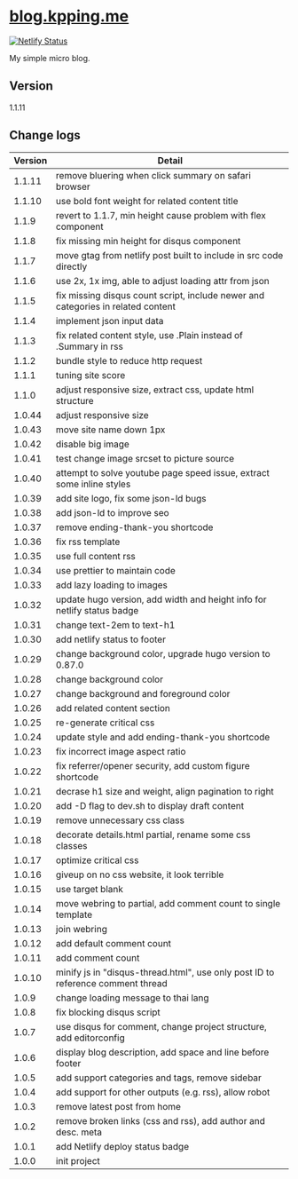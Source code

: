 # [blog.kpping.me](https://blog.kpping.me)

[![Netlify Status](https://api.netlify.com/api/v1/badges/b37e842c-ff0b-48d0-a0ce-4f9018074209/deploy-status)](https://app.netlify.com/sites/xenodochial-roentgen-5bbc18/deploys)

My simple micro blog.

## Version

1.1.11

## Change logs

| Version | Detail                                                                           |
| ------- | -------------------------------------------------------------------------------- |
| 1.1.11  | remove bluering when click summary on safari browser                             |
| 1.1.10  | use bold font weight for related content title                                   |
| 1.1.9   | revert to 1.1.7, min height cause problem with flex component                    |
| 1.1.8   | fix missing min height for disqus component                                      |
| 1.1.7   | move gtag from netlify post built to include in src code directly                |
| 1.1.6   | use 2x, 1x img, able to adjust loading attr from json                            |
| 1.1.5   | fix missing disqus count script, include newer and categories in related content |
| 1.1.4   | implement json input data                                                        |
| 1.1.3   | fix related content style, use .Plain instead of .Summary in rss                 |
| 1.1.2   | bundle style to reduce http request                                              |
| 1.1.1   | tuning site score                                                                |
| 1.1.0   | adjust responsive size, extract css, update html structure                       |
| 1.0.44  | adjust responsive size                                                           |
| 1.0.43  | move site name down 1px                                                          |
| 1.0.42  | disable big image                                                                |
| 1.0.41  | test change image srcset to picture source                                       |
| 1.0.40  | attempt to solve youtube page speed issue, extract some inline styles            |
| 1.0.39  | add site logo, fix some json-ld bugs                                             |
| 1.0.38  | add json-ld to improve seo                                                       |
| 1.0.37  | remove ending-thank-you shortcode                                                |
| 1.0.36  | fix rss template                                                                 |
| 1.0.35  | use full content rss                                                             |
| 1.0.34  | use prettier to maintain code                                                    |
| 1.0.33  | add lazy loading to images                                                       |
| 1.0.32  | update hugo version, add width and height info for netlify status badge          |
| 1.0.31  | change text-2em to text-h1                                                       |
| 1.0.30  | add netlify status to footer                                                     |
| 1.0.29  | change background color, upgrade hugo version to 0.87.0                          |
| 1.0.28  | change background color                                                          |
| 1.0.27  | change background and foreground color                                           |
| 1.0.26  | add related content section                                                      |
| 1.0.25  | re-generate critical css                                                         |
| 1.0.24  | update style and add ending-thank-you shortcode                                  |
| 1.0.23  | fix incorrect image aspect ratio                                                 |
| 1.0.22  | fix referrer/opener security, add custom figure shortcode                        |
| 1.0.21  | decrase h1 size and weight, align pagination to right                            |
| 1.0.20  | add -D flag to dev.sh to display draft content                                   |
| 1.0.19  | remove unnecessary css class                                                     |
| 1.0.18  | decorate details.html partial, rename some css classes                           |
| 1.0.17  | optimize critical css                                                            |
| 1.0.16  | giveup on no css website, it look terrible                                       |
| 1.0.15  | use target blank                                                                 |
| 1.0.14  | move webring to partial, add comment count to single template                    |
| 1.0.13  | join webring                                                                     |
| 1.0.12  | add default comment count                                                        |
| 1.0.11  | add comment count                                                                |
| 1.0.10  | minify js in "disqus-thread.html", use only post ID to reference comment thread  |
| 1.0.9   | change loading message to thai lang                                              |
| 1.0.8   | fix blocking disqus script                                                       |
| 1.0.7   | use disqus for comment, change project structure, add editorconfig               |
| 1.0.6   | display blog description, add space and line before footer                       |
| 1.0.5   | add support categories and tags, remove sidebar                                  |
| 1.0.4   | add support for other outputs (e.g. rss), allow robot                            |
| 1.0.3   | remove latest post from home                                                     |
| 1.0.2   | remove broken links (css and rss), add author and desc. meta                     |
| 1.0.1   | add Netlify deploy status badge                                                  |
| 1.0.0   | init project                                                                     |
